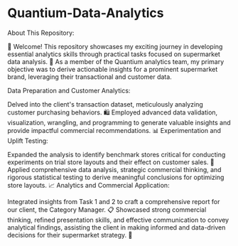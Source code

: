 # Quantium-Data-Analytics
About This Repository:

👋 Welcome! This repository showcases my exciting journey in developing essential analytics skills through practical tasks focused on supermarket data analysis. 🛒 As a member of the Quantium analytics team, my primary objective was to derive actionable insights for a prominent supermarket brand, leveraging their transactional and customer data.

Data Preparation and Customer Analytics:

Delved into the client's transaction dataset, meticulously analyzing customer purchasing behaviors. 🛍️
Employed advanced data validation, visualization, wrangling, and programming to generate valuable insights and provide impactful commercial recommendations. 📊
Experimentation and Uplift Testing:

Expanded the analysis to identify benchmark stores critical for conducting experiments on trial store layouts and their effect on customer sales. 🧪
Applied comprehensive data analysis, strategic commercial thinking, and rigorous statistical testing to derive meaningful conclusions for optimizing store layouts. 📈
Analytics and Commercial Application:

Integrated insights from Task 1 and 2 to craft a comprehensive report for our client, the Category Manager. 📋
Showcased strong commercial thinking, refined presentation skills, and effective communication to convey analytical findings, assisting the client in making informed and data-driven decisions for their supermarket strategy. 🚀
